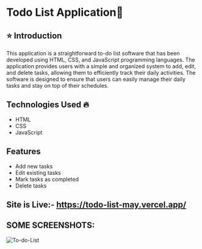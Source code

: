 # Todo List Application🚀

## ⭐ Introduction
This application is a straightforward to-do list software that has been developed using HTML, CSS, and JavaScript programming languages. The application provides users with a simple and organized system to add, edit, and delete tasks, allowing them to efficiently track their daily activities. The software is designed to ensure that users can easily manage their daily tasks and stay on top of their schedules.

## Technologies Used 🔥
- HTML
- CSS
- JavaScript

## Features
- Add new tasks
- Edit existing tasks
- Mark tasks as completed
- Delete tasks

## Site is Live:- https://todo-list-may.vercel.app/

## SOME SCREENSHOTS:

![To-do-List](https://github.com/Ankur-Rai-19/OctaNet_May_Todo-List/assets/125396300/41d01fe8-8bd2-462e-bc57-ff8f7af99517)

